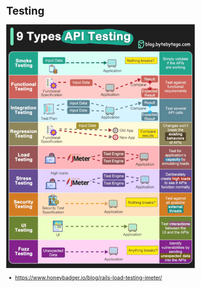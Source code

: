 # Testing

![screenshot](images/api_testing.png)

* https://www.honeybadger.io/blog/rails-load-testing-jmeter/
